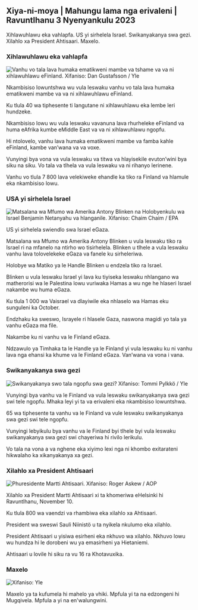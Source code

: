 ## Xiya-ni-moya \| Mahungu lama nga erivaleni \| Ravuntlhanu 3 Nyenyankulu 2023

Xihlawuhlawu eka vahlapfa. US yi sirhelela Israel. Swikanyakanya swa gezi. Xilahlo xa President Ahtisaari. Maxelo.

### Xihlawuhlawu eka vahlapfa

![Vanhu vo tala lava humaka ematikweni mambe va tshame va va ni xihlawuhlawu eFinland. Xifaniso: Dan Gustafsson / Yle](https://ku.q_auto:eco/f_auto/fl_lossy/v1693477380/39-116537864f0696340afe)

Nkambisiso lowuntshwa wu vula leswaku vanhu vo tala lava humaka ematikweni mambe va va ni xihlawuhlawu eFinland.

Ku tlula 40 wa tiphesente ti langutane ni xihlawuhlawu eka lembe leri hundzeke.

Nkambisiso lowu wu vula leswaku vavanuna lava rhurheleke eFinland va huma eAfrika kumbe eMiddle East va va ni xihlawuhlawu ngopfu.

Hi ntolovelo, vanhu lava humaka ematikweni mambe va famba kahle eFinland, kambe van’wana va va voxe.

Vunyingi bya vona va vula leswaku va titwa va hlayisekile evuton’wini bya siku na siku. Vo tala va tlhela va vula leswaku va ni rihanyo lerinene.

Vanhu vo tlula 7 800 lava velekiweke ehandle ka tiko ra Finland va hlamule eka nkambisiso lowu.

### USA yi sirhelela Israel

![Matsalana wa Mfumo wa Amerika Antony Blinken na Holobyenkulu wa Israel Benjamin Netanyahu va hlanganile. Xifaniso: Chaim Chaim / EPA](https://ku.q_auto:eco/f_auto/fl_lossy/v1697558051/39-1187709652eacaa1698e)

US yi sirhelela swiendlo swa Israel eGaza.

Matsalana wa Mfumo wa Amerika Antony Blinken u vula leswaku tiko ra Israel ri na mfanelo na ntirho wo tisirhelela. Blinken u tlhele a vula leswaku vanhu lava tolovelekeke eGaza va fanele ku sirheleriwa.

Holobye wa Matiko ya le Handle Blinken u endzela tiko ra Israel.

Blinken u vula leswaku Israel yi lava ku tiyiseka leswaku nhlangano wa matherorisi wa le Palestina lowu vuriwaka Hamas a wu nge he hlaseri Israel nakambe wu huma eGaza.

Ku tlula 1 000 wa Vaisrael va dlayiwile eka nhlaselo wa Hamas eku sunguleni ka October.

Endzhaku ka sweswo, Israyele ri hlasele Gaza, naswona magidi yo tala ya vanhu eGaza ma file.

Nakambe ku ni vanhu va le Finland eGaza.

Ndzawulo ya Timhaka ta le Handle ya le Finland yi vula leswaku ku ni vanhu lava nga ehansi ka khume va le Finland eGaza. Van’wana va vona i vana.

### Swikanyakanya swa gezi

![Swikanyakanya swo tala ngopfu swa gezi? Xifaniso: Tommi Pylkkö / Yle](https://ku.q_auto:eco/f_auto/fl_lossy/v1629190662/39-842535611aab23cf6db)

Vunyingi bya vanhu va le Finland va vula leswaku swikanyakanya swa gezi swi tele ngopfu. Mhaka leyi yi ta va erivaleni eka nkambisiso lowuntshwa.

65 wa tiphesente ta vanhu va le Finland va vule leswaku swikanyakanya swa gezi swi tele ngopfu.

Vunyingi lebyikulu bya vanhu va le Finland byi tlhele byi vula leswaku swikanyakanya swa gezi swi chayeriwa hi rivilo lerikulu.

Vo tala na vona a va nghene eka xiyimo lexi nga ni khombo exitarateni hikwalaho ka xikanyakanya xa gezi.

### Xilahlo xa President Ahtisaari

![Phuresidente Martti Ahtisaari. Xifaniso: Roger Askew / AOP](https://ku.q_auto:eco/f_auto/fl_lossy/v1697440152/39-1186733652ce1167d3e9)

Xilahlo xa President Martti Ahtisaari xi ta khomeriwa eHelsinki hi Ravuntlhanu, November 10.

Ku tlula 800 wa vaendzi va rhambiwa eka xilahlo xa Ahtisaari.

President wa sweswi Sauli Niinistö u ta nyikela nkulumo eka xilahlo.

President Ahtisaari u yisiwa esirheni eka nkhuvo wa xilahlo. Nkhuvo lowu wu hundza hi le dorobeni wu ya emasirheni ya Hietaniemi.

Ahtisaari u lovile hi siku ra vu 16 ra Khotavuxika.

### Maxelo

![ Xifaniso: Yle](https://swifaniso.cdn.yle.fi/xifaniso/kulayicha/c_crop,h_1080,w_1919,x_0,y_0/ar_1.77777777777777777,c_fill,g_faces,h_675,w_1200/dpr_1.0/q_auto:eco/f_auto/fl_lossy/v1699023031/39-11957186545088dc4556)

Maxelo ya ta kufumela hi mahelo ya vhiki. Mpfula yi ta na edzongeni hi Mugqivela. Mpfula a yi na en'walungwini.